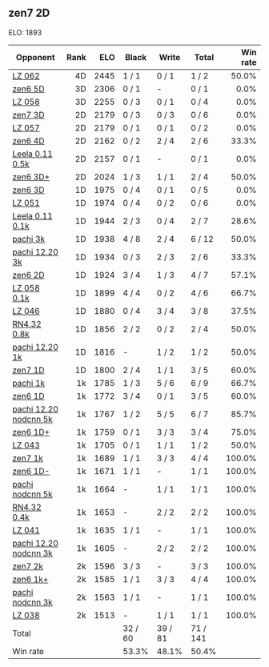 ## zen7 2D ##

ELO: 1893

Opponent | Rank | ELO | Black | Write | Total | Win rate
---------|-----:|----:|-------|-------|-------|-------:
[LZ 062](LZ%20062.md) | 4D | 2445 | 1 / 1 | 0 / 1 | 1 / 2 | 50.0%
[zen6 5D](zen6%205D.md) | 3D | 2306 | 0 / 1 | - | 0 / 1 | 0.0%
[LZ 058](LZ%20058.md) | 3D | 2255 | 0 / 3 | 0 / 1 | 0 / 4 | 0.0%
[zen7 3D](zen7%203D.md) | 2D | 2179 | 0 / 3 | 0 / 3 | 0 / 6 | 0.0%
[LZ 057](LZ%20057.md) | 2D | 2179 | 0 / 1 | 0 / 1 | 0 / 2 | 0.0%
[zen6 4D](zen6%204D.md) | 2D | 2162 | 0 / 2 | 2 / 4 | 2 / 6 | 33.3%
[Leela 0.11 0.5k](Leela%200.11%200.5k.md) | 2D | 2157 | 0 / 1 | - | 0 / 1 | 0.0%
[zen6 3D+](zen6%203D+.md) | 2D | 2024 | 1 / 3 | 1 / 1 | 2 / 4 | 50.0%
[zen6 3D](zen6%203D.md) | 1D | 1975 | 0 / 4 | 0 / 1 | 0 / 5 | 0.0%
[LZ 051](LZ%20051.md) | 1D | 1974 | 0 / 4 | 0 / 2 | 0 / 6 | 0.0%
[Leela 0.11 0.1k](Leela%200.11%200.1k.md) | 1D | 1944 | 2 / 3 | 0 / 4 | 2 / 7 | 28.6%
[pachi 3k](pachi%203k.md) | 1D | 1938 | 4 / 8 | 2 / 4 | 6 / 12 | 50.0%
[pachi 12.20 3k](pachi%2012.20%203k.md) | 1D | 1934 | 0 / 3 | 2 / 3 | 2 / 6 | 33.3%
[zen6 2D](zen6%202D.md) | 1D | 1924 | 3 / 4 | 1 / 3 | 4 / 7 | 57.1%
[LZ 058 0.1k](LZ%20058%200.1k.md) | 1D | 1899 | 4 / 4 | 0 / 2 | 4 / 6 | 66.7%
[LZ 046](LZ%20046.md) | 1D | 1880 | 0 / 4 | 3 / 4 | 3 / 8 | 37.5%
[RN4.32 0.8k](RN4.32%200.8k.md) | 1D | 1856 | 2 / 2 | 0 / 2 | 2 / 4 | 50.0%
[pachi 12.20 1k](pachi%2012.20%201k.md) | 1D | 1816 | - | 1 / 2 | 1 / 2 | 50.0%
[zen7 1D](zen7%201D.md) | 1D | 1800 | 2 / 4 | 1 / 1 | 3 / 5 | 60.0%
[pachi 1k](pachi%201k.md) | 1k | 1785 | 1 / 3 | 5 / 6 | 6 / 9 | 66.7%
[zen6 1D](zen6%201D.md) | 1k | 1772 | 3 / 4 | 0 / 1 | 3 / 5 | 60.0%
[pachi 12.20 nodcnn 5k](pachi%2012.20%20nodcnn%205k.md) | 1k | 1767 | 1 / 2 | 5 / 5 | 6 / 7 | 85.7%
[zen6 1D+](zen6%201D+.md) | 1k | 1759 | 0 / 1 | 3 / 3 | 3 / 4 | 75.0%
[LZ 043](LZ%20043.md) | 1k | 1705 | 0 / 1 | 1 / 1 | 1 / 2 | 50.0%
[zen7 1k](zen7%201k.md) | 1k | 1689 | 1 / 1 | 3 / 3 | 4 / 4 | 100.0%
[zen6 1D-](zen6%201D-.md) | 1k | 1671 | 1 / 1 | - | 1 / 1 | 100.0%
[pachi nodcnn 5k](pachi%20nodcnn%205k.md) | 1k | 1664 | - | 1 / 1 | 1 / 1 | 100.0%
[RN4.32 0.4k](RN4.32%200.4k.md) | 1k | 1653 | - | 2 / 2 | 2 / 2 | 100.0%
[LZ 041](LZ%20041.md) | 1k | 1635 | 1 / 1 | - | 1 / 1 | 100.0%
[pachi 12.20 nodcnn 3k](pachi%2012.20%20nodcnn%203k.md) | 1k | 1605 | - | 2 / 2 | 2 / 2 | 100.0%
[zen7 2k](zen7%202k.md) | 2k | 1596 | 3 / 3 | - | 3 / 3 | 100.0%
[zen6 1k+](zen6%201k+.md) | 2k | 1585 | 1 / 1 | 3 / 3 | 4 / 4 | 100.0%
[pachi nodcnn 3k](pachi%20nodcnn%203k.md) | 2k | 1563 | 1 / 1 | - | 1 / 1 | 100.0%
[LZ 038](LZ%20038.md) | 2k | 1513 | - | 1 / 1 | 1 / 1 | 100.0%
Total | | | 32 / 60 | 39 / 81 | 71 / 141 | 
Win rate| | | 53.3% | 48.1% | 50.4% | 
